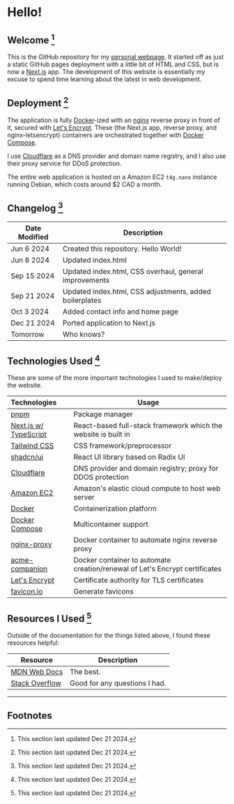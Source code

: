 # Hello!

## Welcome [^1]

This is the GitHub repository for my <a href="https://joshuajyu.com" target="_blank">personal webpage</a>. It started off as just a static GitHub pages deployment with a little bit of HTML and CSS, but is now a <a href="https://nextjs.org" target="_blank">Next.js</a> app. The development of this website is essentially my excuse to spend time learning about the latest in web development.

## Deployment [^2]

The application is fully <a href="https://www.docker.com" target="_blank">Docker</a>-ized with an <a href="https://github.com/nginx-proxy/nginx-proxy" target="_blank">nginx</a> reverse proxy in front of it, secured with <a href="https://github.com/nginx-proxy/acme-companion" target="_blank">Let's Encrypt</a>. These (the Next.js app, reverse proxy, and nginx-letsencrypt) containers are orchestrated together with <a href="https://docs.docker.com/compose/" target="_blank">Docker Compose</a>.

I use <a href="https://www.cloudflare.com/en-ca/" target="_blank">Cloudflare</a> as a DNS provider and domain name registry, and I also use their proxy service for DDoS protection.

The entire web application is hosted on a Amazon EC2 `t4g.nano` instance running Debian, which costs around $2 CAD a month.

## Changelog [^3]

| Date Modified | Description                                             |
| ------------- | ------------------------------------------------------- |
| Jun 6 2024    | Created this repository. Hello World!                   |
| Jun 8 2024    | Updated index.html                                      |
| Sep 15 2024   | Updated index.html, CSS overhaul, general improvements  |
| Sep 21 2024   | Updated index.html, CSS adjustments, added boilerplates |
| Oct 3 2024    | Added contact info and home page                        |
| Dec 21 2024   | Ported application to Next.js                           |
| Tomorrow      | Who knows?                                              |

## Technologies Used [^4]

These are some of the more important technologies I used to make/deploy the website.

| Technologies                                                                               | Usage                                                                       |
| :----------------------------------------------------------------------------------------- | --------------------------------------------------------------------------- |
| <a href="https://pnpm.io" target="_blank">pnpm</a>                                         | Package manager                                                             |
| <a href="https://nextjs.org" target="_blank">Next.js w/ TypeScript</a>                     | React-based full-stack framework which the website is built in              |
| <a href="https://tailwindcss.com" target="_blank">Tailwind CSS</a>                         | CSS framework/preprocessor                                                  |
| <a href="https://ui.shadcn.com" target="_blank">shadcn/ui</a>                              | React UI library based on Radix UI                                          |
| <a href="https://www.cloudflare.com/en-ca/" target="_blank">Cloudflare</a>                 | DNS provider and domain registry; proxy for DDOS protection                 |
| <a href="https://aws.amazon.com/ec2/" target="_blank">Amazon EC2</a>                       | Amazon's elastic cloud compute to host web server                           |
| <a href="https://www.docker.com" target="_blank">Docker</a>                                | Containerization platform                                                   |
| <a href="https://docs.docker.com/compose/" target="_blank">Docker Compose</a>              | Multicontainer support                                                      |
| <a href="https://github.com/nginx-proxy/nginx-proxy" target="_blank">nginx-proxy</a>       | Docker container to automate nginx reverse proxy                            |
| <a href="https://github.com/nginx-proxy/acme-companion" target="_blank">acme-companion</a> | Docker container to automate creation/renewal of Let's Encrypt certificates |
| <a href="https://letsencrypt.org" target="_blank">Let's Encrypt</a>                        | Certificate authority for TLS certificates                                  |
| <a href="https://favicon.io" target="_blank">favicon.io</a>                                | Generate favicons                                                           |

## Resources I Used [^5]

Outside of the documentation for the things listed above, I found these resources helpful:

| Resource                                                                        | Description                   |
| ------------------------------------------------------------------------------- | ----------------------------- |
| <a href="https://developer.mozilla.org/en-US/" target="_blank">MDN Web Docs</a> | The best.                     |
| <a href="https://stackoverflow.com" target="_blank">Stack Overflow</a>          | Good for any questions I had. |

<hr>

## Footnotes

[^1]: This section last updated Dec 21 2024.
[^2]: This section last updated Dec 21 2024.
[^3]: This section last updated Dec 21 2024.
[^4]: This section last updated Dec 21 2024.
[^5]: This section last updated Dec 21 2024.

